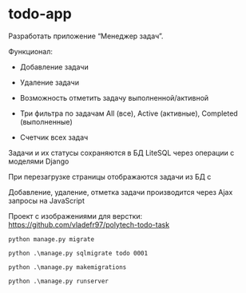 # todo-app

Разработать приложение “Менеджер задач”.  

Функционал: 

- Добавление задачи 

- Удаление задачи 

- Возможность отметить задачу выполненной/активной 

- Три фильтра по задачам All (все), Active (активные), Completed (выполненные) 

- Счетчик всех задач 

Задачи и их статусы сохраняются в БД LiteSQL через операции с моделями Django 

При перезагрузке страницы отображаются задачи из БД с  

Добавление, удаление, отметка задачи производится через Ajax запросы на JavaScript 

 

Проект с изображениями для верстки: https://github.com/vladefr97/polytech-todo-task







```shell
python manage.py migrate

python .\manage.py sqlmigrate todo 0001

python .\manage.py makemigrations      

python .\manage.py runserver

```